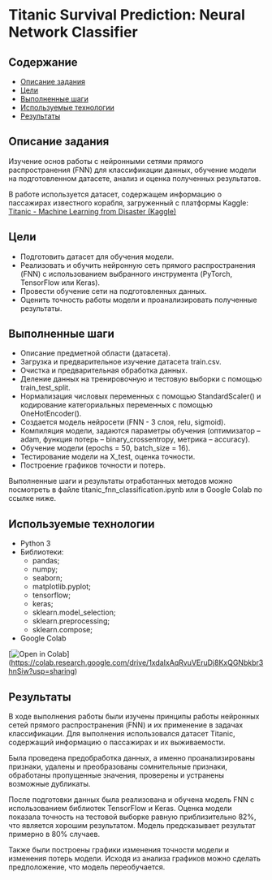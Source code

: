 # Titanic Survival Prediction: Neural Network Classifier

## Содержание
- [Описание задания](#описание-задания)
- [Цели](#цели)
- [Выполненные шаги](#выполненные-шаги)
- [Используемые технологии](#используемые-технологии)
- [Результаты](#результаты)

## Описание задания
Изучение основ работы с нейронными сетями прямого распространения (FNN) для классификации данных, обучение модели на подготовленном датасете, анализ и оценка полученных результатов.

В работе используется датасет, содержащем информацию о пассажирах известного корабля, загруженный с платформы Kaggle:  
[Titanic - Machine Learning from Disaster (Kaggle)](https://www.kaggle.com/c/titanic/overview)

## Цели
- Подготовить датасет для обучения модели.
- Реализовать и обучить нейронную сеть прямого распространения (FNN) с использованием выбранного инструмента (PyTorch, TensorFlow или Keras).
- Провести обучение сети на подготовленных данных.
- Оценить точность работы модели и проанализировать полученные результаты.

## Выполненные шаги
- Описание предметной области (датасета).
- Загрузка и предварительное изучение датасета train.csv.
- Очистка и предварительная обработка данных.
- Деление данных на тренировочную и тестовую выборки с помощью train_test_split.
- Нормализация числовых переменных с помощью StandardScaler() и кодирование категориальных переменных с помощью OneHotEncoder().
- Создается модель нейросети (FNN - 3 слоя, relu, sigmoid).
- Компиляция модели, задаются параметры обучения (оптимизатор – adam, функция потерь – binary_crossentropy, метрика – accuracy).
- Обучение модели (epochs = 50, batch_size = 16).
- Тестирование модели на X_test, оценка точности.
- Построение графиков точности и потерь.

Выполненные шаги и результаты отработанных методов можно посмотреть в файле titanic_fnn_classification.ipynb или в Google Colab по ссылке ниже.

## Используемые технологии
- Python 3
- Библиотеки:
  - pandas;
  - numpy;
  - seaborn;
  - matplotlib.pyplot;
  - tensorflow;
  - keras;
  - sklearn.model_selection;
  - sklearn.preprocessing;
  - sklearn.compose;
- Google Colab

[![Open in Colab](https://colab.research.google.com/assets/colab-badge.svg)]
(https://colab.research.google.com/drive/1xdaIxAqRvuVEruDj8KxQGNbkbr3hnSiw?usp=sharing)

## Результаты
В ходе выполнения работы были изучены принципы работы нейронных сетей прямого распространения (FNN) и их применение в задачах классификации. Для выполнения использовался датасет Titanic, содержащий информацию о пассажирах и их выживаемости.

Была проведена предобработка данных, а именно проанализированы признаки, удалены и преобразованы сомнительные признаки, обработаны пропущенные значения, проверены и устранены возможные дубликаты.

После подготовки данных была реализована и обучена модель FNN с использованием библиотек TensorFlow и Keras. Оценка модели показала точность на тестовой выборке равную приблизительно 82%, что является хорошим результатом. Модель предсказывает результат примерно в 80% случаев.

Также были построены графики изменения точности модели и изменения потерь модели. Исходя из анализа графиков можно сделать предположение, что модель переобучается.
